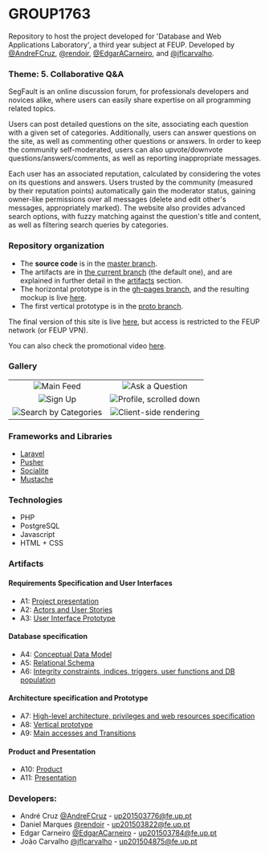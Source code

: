 # GROUP1763
Repository to host the project developed for 'Database and Web Applications Laboratory', a third year subject at FEUP. Developed by [@AndreFCruz](https://github.com/AndreFCruz), [@rendoir](https://github.com/rendoir), [@EdgarACarneiro](https://github.com/EdgarACarneiro), and [@jflcarvalho](https://github.com/jflcarvalho).

 ### Theme: 5. Collaborative Q&A
SegFault is an online discussion forum, for professionals developers and novices alike, where users can easily share expertise on all programming related topics.

Users can post detailed questions on the site, associating each question with a given set of categories. Additionally, users can answer questions on the site, as well as commenting other questions or answers. In order to keep the community self-moderated, users can also upvote/downvote questions/answers/comments, as well as reporting inappropriate messages.

Each user has an associated reputation, calculated by considering the votes on its questions and answers. Users trusted by the community (measured by their reputation points) automatically gain the moderator status, gaining owner-like permissions over all messages (delete and edit other's messages, appropriately marked). The website also provides advanced search options, with fuzzy matching against the question's title and content, as well as filtering search queries by categories.
 
 ### Repository organization
 * The **source code** is in the [master branch](https://github.com/AndreFCruz/feup-lbaw/tree/master).
 * The artifacts are in [the current branch](https://github.com/AndreFCruz/feup-lbaw/tree/artifacts) (the default one), and are explained in further detail in the [artifacts](#artifacts) section.
 * The horizontal prototype is in the [gh-pages branch](https://github.com/AndreFCruz/feup-lbaw/tree/gh-pages), and the resulting mockup is live [here](https://jflcarvalho.github.io/lbaw1763/).
 * The first vertical prototype is in the [proto branch](https://github.com/AndreFCruz/feup-lbaw/tree/proto).
 
 The final version of this site is live [here](http://lbaw1763.lbaw-prod.fe.up.pt), but access is restricted to the FEUP network (or FEUP VPN).
 
 You can also check the promotional video [here](https://youtu.be/x8E8NRYciYI).

 
 ### Gallery
 | | |
 |:-:|:-:|
 |![Main Feed](https://user-images.githubusercontent.com/13498941/41856867-05d03bb2-788e-11e8-83e4-41720866a878.png)|![Ask a Question](https://user-images.githubusercontent.com/13498941/41856864-057694d6-788e-11e8-9a96-1c391e04d05b.png)|
 |![Sign Up](https://user-images.githubusercontent.com/13498941/41856859-02f9fe82-788e-11e8-94aa-c204bbb645ff.png)|![Profile, scrolled down](https://user-images.githubusercontent.com/13498941/41856858-02d4a826-788e-11e8-87eb-57ee36c590c6.png)|
 |![Search by Categories](https://user-images.githubusercontent.com/13498941/41856857-02afbc1e-788e-11e8-8a84-85ec1e297603.png)|![Client-side rendering](https://user-images.githubusercontent.com/13498941/41856854-025a2614-788e-11e8-80c0-c651c88ce1e6.png)|

 
 ### Frameworks and Libraries
 * [Laravel](https://github.com/laravel/laravel)
 * [Pusher](https://pusher.com)
 * [Socialite](https://laravel.com/docs/5.5/socialite)
 * [Mustache](https://github.com/janl/mustache.js/)

### Technologies
 * PHP
 * PostgreSQL
 * Javascript
 * HTML + CSS
 
### Artifacts
#### Requirements Specification and User Interfaces
* A1: [Project presentation](https://github.com/AndreFCruz/feup-lbaw/blob/artifacts/Artifacts/lbaw1763_a1.md)
* A2: [Actors and User Stories](https://github.com/AndreFCruz/feup-lbaw/blob/artifacts/Artifacts/lbaw1763_a2.md)
* A3: [User Interface Prototype](https://github.com/AndreFCruz/feup-lbaw/blob/artifacts/Artifacts/lbaw1763_a3.md)
#### Database specification
* A4: [Conceptual Data Model](https://github.com/AndreFCruz/feup-lbaw/blob/artifacts/Artifacts/lbaw1763_a4.md)
* A5: [Relational Schema](https://github.com/AndreFCruz/feup-lbaw/blob/artifacts/Artifacts/lbaw1763_a5.md)
* A6: [Integrity constraints, indices, triggers, user functions and DB population](https://github.com/AndreFCruz/feup-lbaw/blob/artifacts/Artifacts/lbaw1763_a6.md)
#### Architecture specification and Prototype
* A7: [High-level architecture, privileges and web resources specification](https://github.com/AndreFCruz/feup-lbaw/blob/artifacts/Artifacts/lbaw1763_a7.md)
* A8: [Vertical prototype](https://github.com/AndreFCruz/feup-lbaw/blob/artifacts/Artifacts/lbaw1763_a8.md)
* A9: [Main accesses and Transitions](https://github.com/AndreFCruz/feup-lbaw/blob/artifacts/Artifacts/lbaw1763_a9.md)
#### Product and Presentation
* A10: [Product](https://github.com/AndreFCruz/feup-lbaw/blob/artifacts/Artifacts/lbaw1763_a10.md)
* A11: [Presentation](https://github.com/AndreFCruz/feup-lbaw/blob/artifacts/Artifacts/lbaw1763_a11.md)

 ### Developers:
  * André Cruz [@AndreFCruz](https://github.com/AndreFCruz) - up201503776@fe.up.pt
  * Daniel Marques [@rendoir](https://github.com/rendoir) - up201503822@fe.up.pt
  * Edgar Carneiro [@EdgarACarneiro](https://github.com/EdgarACarneiro) - up201503784@fe.up.pt
  * João Carvalho [@jflcarvalho](https://github.com/jflcarvalho) - up201504875@fe.up.pt
